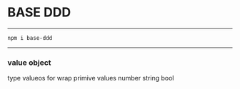 # BASE DDD
----
```
npm i base-ddd
```
----

### value object
type valueos for wrap primive values
number
string
bool